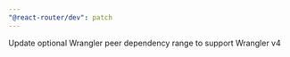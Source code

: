 ```yaml
---
"@react-router/dev": patch
---
```


Update optional Wrangler peer dependency range to support Wrangler v4
